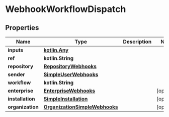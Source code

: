 
# WebhookWorkflowDispatch

## Properties
Name | Type | Description | Notes
------------ | ------------- | ------------- | -------------
**inputs** | [**kotlin.Any**](.md) |  | 
**ref** | **kotlin.String** |  | 
**repository** | [**RepositoryWebhooks**](RepositoryWebhooks.md) |  | 
**sender** | [**SimpleUserWebhooks**](SimpleUserWebhooks.md) |  | 
**workflow** | **kotlin.String** |  | 
**enterprise** | [**EnterpriseWebhooks**](EnterpriseWebhooks.md) |  |  [optional]
**installation** | [**SimpleInstallation**](SimpleInstallation.md) |  |  [optional]
**organization** | [**OrganizationSimpleWebhooks**](OrganizationSimpleWebhooks.md) |  |  [optional]



